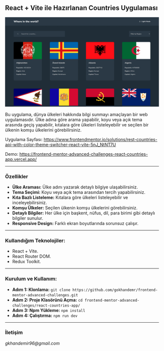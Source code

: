 ## React + Vite ile Hazırlanan Countries Uygulaması

![Room Homepage ](./design/images.gif)

Bu uygulama, dünya ülkeleri hakkında bilgi sunmayı amaçlayan bir web uygulamasıdır. Ülke adına göre arama yapabilir, koyu veya açık tema arasında geçiş yapabilir, kıtalara göre ülkeleri listeleyebilir ve seçilen bir ülkenin komşu ülkelerini görebilirsiniz.

Uygulama Sayfası: https://www.frontendmentor.io/solutions/rest-countries-api-with-color-theme-switcher-react-vite-5nJ_NtNT7U

Demo: https://frontend-mentor-advanced-challenges-react-countries-app.vercel.app/

---

### Özellikler
* **Ülke Araması:** Ülke adını yazarak detaylı bilgiye ulaşabilirsiniz.
* **Tema Seçimi:** Koyu veya açık tema arasından tercih yapabilirsiniz.
* **Kıta Bazlı Listeleme:** Kıtalara göre ülkeleri listeleyebilir ve inceleyebilirsiniz.
* **Komşu Ülkeler:** Seçilen ülkenin komşu ülkelerini görebilirsiniz.
* **Detaylı Bilgiler:** Her ülke için başkent, nüfus, dil, para birimi gibi detaylı bilgiler sunulur.
* **Responsive Design:** Farklı ekran boyutlarında sorunsuz çalışır.

---

### Kullandığım Teknolojiler:
- React + Vite.
- React Router DOM.
- Redux Toolkit.

---

### Kurulum ve Kullanım:
- **Adım 1: Klonlama:** `git clone https://github.com/gokhandemr/frontend-mentor-advanced-challenges.git`
- **Adım 2: Proje Klasörünü Açma:** `cd frontend-mentor-advanced-challenges/react-countries-app/`
- **Adım 3: Npm Yükleme:** `npm install`
- **Adım 4: Çalıştırma:** `npm run dev`

---

### İletişim
_gkhandemir96@gmail.com_
